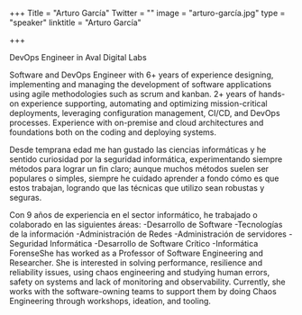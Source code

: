 ﻿+++
Title = "Arturo García"
Twitter = ""
image = "arturo-garcía.jpg"
type = "speaker"
linktitle = "Arturo García"

+++

DevOps Engineer in Aval Digital Labs

Software and DevOps Engineer with 6+ years of experience designing, implementing and managing the development of software applications using agile methodologies such as scrum and kanban. 2+ years of hands-on experience supporting, automating and optimizing mission-critical deployments, leveraging configuration management, CI/CD, and DevOps processes. Experience with on-premise and cloud architectures and foundations both on the coding and deploying systems. 

Desde temprana edad me han gustado las ciencias informáticas y he sentido curiosidad por la seguridad informática, experimentando siempre métodos para lograr un fin claro; aunque muchos métodos suelen ser populares o simples, siempre he cuidado aprender a fondo cómo es que estos trabajan, logrando que las técnicas que utilizo sean robustas y seguras.

Con 9 años de experiencia en el sector informático, he trabajado o colaborado en las siguientes áreas:
-Desarrollo de Software
-Tecnologías de la información
-Administración de Redes
-Administración de servidores
-Seguridad Informática
-Desarrollo de Software Crítico
-Informática ForenseShe has worked as a Professor of Software Engineering and Researcher. She is interested in solving performance, resilience and reliability issues, using chaos engineering and studying human errors, safety on systems and lack of monitoring and observability. Currently, she works with the software-owning teams to support them by doing Chaos Engineering through workshops, ideation, and tooling. 
